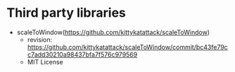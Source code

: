 # Third party libraries

 - scaleToWindow(https://github.com/kittykatattack/scaleToWindow)
   - revision: https://github.com/kittykatattack/scaleToWindow/commit/bc43fe79cc7add30210a98437bfa7f576c979569
   - MIT License